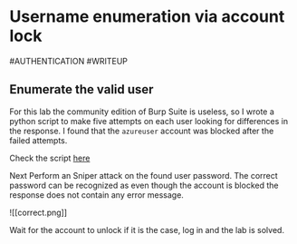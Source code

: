 # Username enumeration via account lock
#AUTHENTICATION 
#WRITEUP 

## Enumerate the valid user

For this lab the community edition of Burp Suite is useless, so I wrote a python script to make five attempts on each user looking for differences in the response. I found that the `azureuser` account was blocked after the failed attempts.

Check the script [here](https://github.com/JoseDRamirezM/InfoSec/blob/main/Web%20Security%20Academy/Authentication/Vulnerabilities/labs/password-based%20login/User%20enumeration/Username%20enumeration%20via%20account%20lock/exploit.py)

Next Perform an Sniper attack on the found user password. The correct password can be recognized as even though the account is blocked the response does not contain any error message.

![[correct.png]]

Wait for the account to unlock if it is the case, log in and the lab is solved.